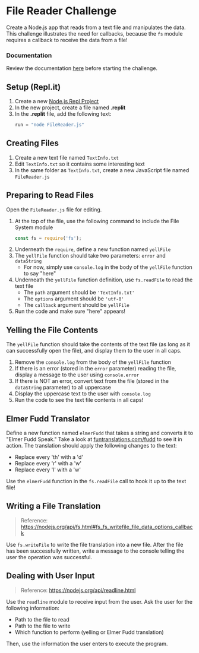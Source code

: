# File Reader Challenge
Create a Node.js app that reads from a text file and manipulates the data. This challenge illustrates the need for callbacks, because the `fs` module requires a callback to receive the data from a file!

### Documentation
Review the documentation [here](https://nodejs.org/api/fs.html) before starting the challenge.

## Setup (Repl.it)
1. Create a new [Node.js Repl Project](https://repl.it/new/nodejs)
1. In the new project, create a file named **.replit**
1. In the **.replit** file, add the following text:  
    ```js
    run = "node FileReader.js"
    ```

## Creating Files
1. Create a new text file named `TextInfo.txt`
1. Edit `TextInfo.txt` so it contains some interesting text
1. In the same folder as `TextInfo.txt`, create a new JavaScript file named `FileReader.js`

## Preparing to Read Files
Open the `FileReader.js` file for editing.

1. At the top of the file, use the following command to include the File System module
    ```js
    const fs = require('fs');
    ```
1. Underneath the `require`, define a new function named `yellFile`
1. The `yellFile` function should take two parameters: `error` and `dataString`
    - For now, simply use `console.log` in the body of the `yellFile` function to say "here"
1. Underneath the `yellFile` function definition, use `fs.readFile` to read the text file
    - The `path` argument should be `'TextInfo.txt'`
    - The `options` argument should be `'utf-8'`
    - The `callback` argument should be `yellFile`
1. Run the code and make sure "here" appears!

## Yelling the File Contents
The `yellFile` function should take the contents of the text file (as long as it can successfully open the file), and display them to the user in all caps.

1. Remove the `console.log` from the body of the `yellFile` function
1. If there is an error (stored in the `error` parameter) reading the file, display a message to the user using `console.error`
1. If there is NOT an error, convert text from the file (stored in the `dataString` parameter) to all uppercase
1. Display the uppercase text to the user with `console.log`
1. Run the code to see the text file contents in all caps!

## Elmer Fudd Translator
Define a new function named `elmerFudd` that takes a string and converts it to "Elmer Fudd Speak." Take a look at [funtranslations.com/fudd](https://funtranslations.com/fudd) to see it in action. The translation should apply the following changes to the text:
- Replace every 'th' with a 'd'
- Replace every 'r' with a 'w'
- Replace every 'l' with a 'w'

Use the `elmerFudd` function in the `fs.readFile` call to hook it up to the text file!

## Writing a File Translation
>Reference: https://nodejs.org/api/fs.html#fs_fs_writefile_file_data_options_callback

Use `fs.writeFile` to write the file translation into a new file. After the file has been successfully written, write a message to the console telling the user the operation was successful.

## Dealing with User Input
> Reference: https://nodejs.org/api/readline.html

Use the `readline` module to receive input from the user. Ask the user for the following information:
- Path to the file to read
- Path to the file to write
- Which function to perform (yelling or Elmer Fudd translation)

Then, use the information the user enters to execute the program.